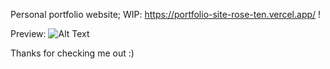 Personal portfolio website; WIP: https://portfolio-site-rose-ten.vercel.app/ !

Preview: ![Alt Text](https://i.imgur.com/pKA4dJX.jpg)
 
Thanks for checking me out :)
